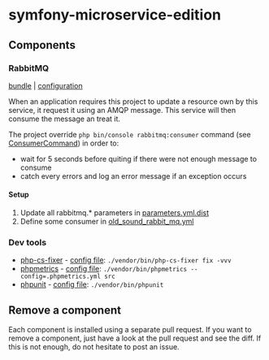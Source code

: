 symfony-microservice-edition
============================

Components
----------

### RabbitMQ

[bundle](https://github.com/php-amqplib/RabbitMqBundle) | [configuration](app/config/bundle/old_sound_rabbit_mq.yml)

When an application requires this project to update a resource own by this service, it request it using an AMQP message.
This service will then consume the message an treat it.

The project override `php bin/console rabbitmq:consumer` command (see [ConsumerCommand](src/AppBundle/Command/ConsumerCommand.php)) in order to:
- wait for 5 seconds before quiting if there were not enough message to consume
- catch every errors and log an error message if an exception occurs

#### Setup

1. Update all rabbitmq.* parameters in [parameters.yml.dist](app/config/parameters.yml.dist)
2. Define some consumer in [old_sound_rabbit_mq.yml](app/config/bundle/old_sound_rabbit_mq.yml)

### Dev tools

- [php-cs-fixer](https://github.com/FriendsOfPHP/PHP-CS-Fixer) - [config file](.php_cs): `./vendor/bin/php-cs-fixer fix -vvv`
- [phpmetrics](https://github.com/phpmetrics/phpmetrics) - [config file](.phpmetrics.yml): `./vendor/bin/phpmetrics --config=.phpmetrics.yml src`
- [phpunit](https://github.com/sebastianbergmann/phpunit) - [config file](phpunit.xml.dist): `./vendor/bin/phpunit`

Remove a component
------------------

Each component is installed using a separate pull request.
If you want to remove a component, just have a look at the pull request and see the diff.
If this is not enough, do not hesitate to post an issue.

